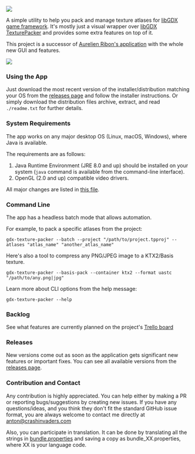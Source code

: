 ![](https://i.imgur.com/7aOmSQb.png)

A simple utility to help you pack and manage texture atlases for [libGDX game framework](https://github.com/libgdx/libgdx).
It's mostly just a visual wrapper over [libGDX TexturePacker](https://libgdx.com/wiki/tools/texture-packer)
and provides some extra features on top of it.

This project is a successor of [Aurelien Ribon's application](https://web.archive.org/web/20170803205402/http://www.aurelienribon.com/blog/2012/06/texturepacker-gui-support-for-multiple-packs/) with the whole new GUI and features.

![](http://i.imgur.com/tEFWr68.png)

### Using the App
Just download the most recent version of the installer/distribution matching your OS from the [releases page](https://github.com/crashinvaders/gdx-texture-packer-gui/releases) and follow the installer instructions. 
Or simply download the distribution files archive, extract, and read `./readme.txt` for further details.

### System Requirements
The app works on any major desktop OS (Linux, macOS, Windows), where Java is available.

The requirements are as follows:
1. Java Runtime Environment (JRE 8.0 and up) should be installed on your system (`java` command is available from the command-line interface).
2. OpenGL (2.0 and up) compatible video drivers. 

All major changes are listed in [this file](https://github.com/crashinvaders/gdx-texture-packer-gui/blob/master/CHANGES).

### Command Line
The app has a headless batch mode that allows automation.

For example, to pack a specific atlases from the project:
```shell
gdx-texture-packer --batch --project "/path/to/project.tpproj" --atlases "atlas_name" "another_atlas_name"
```

Here's also a tool to compress any PNG/JPEG image to a KTX2/Basis texture.
```shell
gdx-texture-packer --basis-pack --container ktx2 --format uastc "/path/to/any.png|jpg"
```

Learn more about CLI options from the help message:
```shell
gdx-texture-packer --help
```

### Backlog
See what features are currently planned on the project's [Trello board](https://trello.com/b/mugauAoC)

### Releases
New versions come out as soon as the application gets significant new features or important fixes.
You can see all available versions from the [releases page](https://github.com/crashinvaders/gdx-texture-packer-gui/releases).

### Contribution and Contact
Any contribution is highly appreciated. You can help either by making a PR or reporting bugs/suggestions by creating new issues.
If you have any questions/ideas, and you think they don't fit the standard GitHub issue format, you are always welcome to contact me directly at anton@crashinvaders.com

Also, you can participate in translation. It can be done by translating all the strings in [bundle.properties](https://github.com/crashinvaders/gdx-texture-packer-gui/blob/master/assets/i18n/bundle.properties) and saving a copy as bundle_XX.properties, where XX is your language code.
